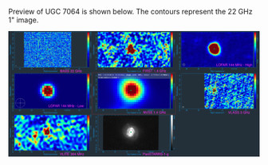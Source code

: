 Preview of UGC 7064 is shown below. The contours represent the 22 GHz 1" image. 

![UGC7064.png](UGC7064.png "UGC7064")

